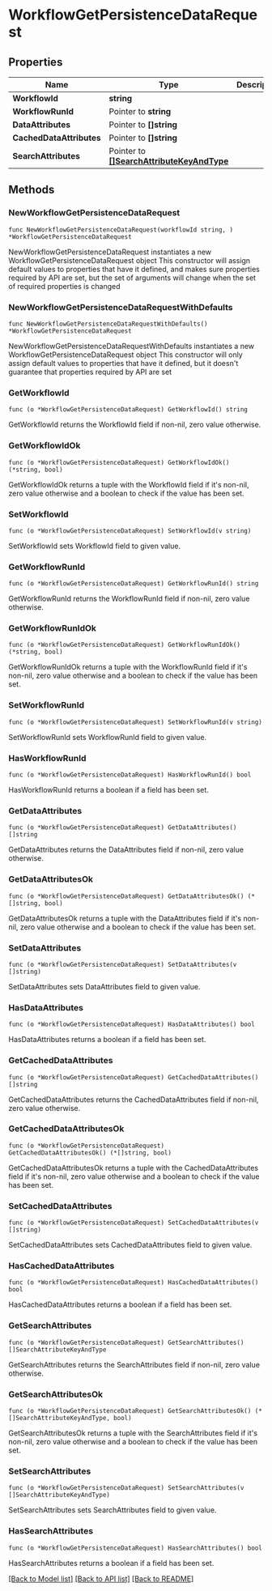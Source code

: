 # WorkflowGetPersistenceDataRequest

## Properties

Name | Type | Description | Notes
------------ | ------------- | ------------- | -------------
**WorkflowId** | **string** |  | 
**WorkflowRunId** | Pointer to **string** |  | [optional] 
**DataAttributes** | Pointer to **[]string** |  | [optional] 
**CachedDataAttributes** | Pointer to **[]string** |  | [optional] 
**SearchAttributes** | Pointer to [**[]SearchAttributeKeyAndType**](SearchAttributeKeyAndType.md) |  | [optional] 

## Methods

### NewWorkflowGetPersistenceDataRequest

`func NewWorkflowGetPersistenceDataRequest(workflowId string, ) *WorkflowGetPersistenceDataRequest`

NewWorkflowGetPersistenceDataRequest instantiates a new WorkflowGetPersistenceDataRequest object
This constructor will assign default values to properties that have it defined,
and makes sure properties required by API are set, but the set of arguments
will change when the set of required properties is changed

### NewWorkflowGetPersistenceDataRequestWithDefaults

`func NewWorkflowGetPersistenceDataRequestWithDefaults() *WorkflowGetPersistenceDataRequest`

NewWorkflowGetPersistenceDataRequestWithDefaults instantiates a new WorkflowGetPersistenceDataRequest object
This constructor will only assign default values to properties that have it defined,
but it doesn't guarantee that properties required by API are set

### GetWorkflowId

`func (o *WorkflowGetPersistenceDataRequest) GetWorkflowId() string`

GetWorkflowId returns the WorkflowId field if non-nil, zero value otherwise.

### GetWorkflowIdOk

`func (o *WorkflowGetPersistenceDataRequest) GetWorkflowIdOk() (*string, bool)`

GetWorkflowIdOk returns a tuple with the WorkflowId field if it's non-nil, zero value otherwise
and a boolean to check if the value has been set.

### SetWorkflowId

`func (o *WorkflowGetPersistenceDataRequest) SetWorkflowId(v string)`

SetWorkflowId sets WorkflowId field to given value.


### GetWorkflowRunId

`func (o *WorkflowGetPersistenceDataRequest) GetWorkflowRunId() string`

GetWorkflowRunId returns the WorkflowRunId field if non-nil, zero value otherwise.

### GetWorkflowRunIdOk

`func (o *WorkflowGetPersistenceDataRequest) GetWorkflowRunIdOk() (*string, bool)`

GetWorkflowRunIdOk returns a tuple with the WorkflowRunId field if it's non-nil, zero value otherwise
and a boolean to check if the value has been set.

### SetWorkflowRunId

`func (o *WorkflowGetPersistenceDataRequest) SetWorkflowRunId(v string)`

SetWorkflowRunId sets WorkflowRunId field to given value.

### HasWorkflowRunId

`func (o *WorkflowGetPersistenceDataRequest) HasWorkflowRunId() bool`

HasWorkflowRunId returns a boolean if a field has been set.

### GetDataAttributes

`func (o *WorkflowGetPersistenceDataRequest) GetDataAttributes() []string`

GetDataAttributes returns the DataAttributes field if non-nil, zero value otherwise.

### GetDataAttributesOk

`func (o *WorkflowGetPersistenceDataRequest) GetDataAttributesOk() (*[]string, bool)`

GetDataAttributesOk returns a tuple with the DataAttributes field if it's non-nil, zero value otherwise
and a boolean to check if the value has been set.

### SetDataAttributes

`func (o *WorkflowGetPersistenceDataRequest) SetDataAttributes(v []string)`

SetDataAttributes sets DataAttributes field to given value.

### HasDataAttributes

`func (o *WorkflowGetPersistenceDataRequest) HasDataAttributes() bool`

HasDataAttributes returns a boolean if a field has been set.

### GetCachedDataAttributes

`func (o *WorkflowGetPersistenceDataRequest) GetCachedDataAttributes() []string`

GetCachedDataAttributes returns the CachedDataAttributes field if non-nil, zero value otherwise.

### GetCachedDataAttributesOk

`func (o *WorkflowGetPersistenceDataRequest) GetCachedDataAttributesOk() (*[]string, bool)`

GetCachedDataAttributesOk returns a tuple with the CachedDataAttributes field if it's non-nil, zero value otherwise
and a boolean to check if the value has been set.

### SetCachedDataAttributes

`func (o *WorkflowGetPersistenceDataRequest) SetCachedDataAttributes(v []string)`

SetCachedDataAttributes sets CachedDataAttributes field to given value.

### HasCachedDataAttributes

`func (o *WorkflowGetPersistenceDataRequest) HasCachedDataAttributes() bool`

HasCachedDataAttributes returns a boolean if a field has been set.

### GetSearchAttributes

`func (o *WorkflowGetPersistenceDataRequest) GetSearchAttributes() []SearchAttributeKeyAndType`

GetSearchAttributes returns the SearchAttributes field if non-nil, zero value otherwise.

### GetSearchAttributesOk

`func (o *WorkflowGetPersistenceDataRequest) GetSearchAttributesOk() (*[]SearchAttributeKeyAndType, bool)`

GetSearchAttributesOk returns a tuple with the SearchAttributes field if it's non-nil, zero value otherwise
and a boolean to check if the value has been set.

### SetSearchAttributes

`func (o *WorkflowGetPersistenceDataRequest) SetSearchAttributes(v []SearchAttributeKeyAndType)`

SetSearchAttributes sets SearchAttributes field to given value.

### HasSearchAttributes

`func (o *WorkflowGetPersistenceDataRequest) HasSearchAttributes() bool`

HasSearchAttributes returns a boolean if a field has been set.


[[Back to Model list]](../README.md#documentation-for-models) [[Back to API list]](../README.md#documentation-for-api-endpoints) [[Back to README]](../README.md)


